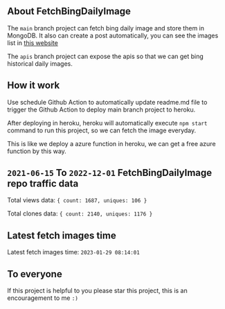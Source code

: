 ## About FetchBingDailyImage

The `main` branch project can fetch bing daily image and store them in MongoDB.
It also can create a post automatically, you can see the images list in [this website](https://oursalbum.netlify.app)

The `apis` branch project can expose the apis so that we can get bing historical daily images.

## How it work

Use schedule Github Action to automatically update readme.md file to trigger the Github Action to deploy main branch project to heroku.

After deploying in heroku, heroku will automatically execute `npm start` command to run this project, so we can fetch the image everyday.

This is like we deploy a azure function in heroku, we can get a free azure function by this way.

## `2021-06-15` To `2022-12-01` FetchBingDailyImage repo traffic data

Total views data: `{ count: 1687, uniques: 106 }`

Total clones data: `{ count: 2140, uniques: 1176 }`

## Latest fetch images time

Latest fetch images time: `2023-01-29 08:14:01`

## To everyone

If this project is helpful to you please star this project, this is an encouragement to me `:)`



